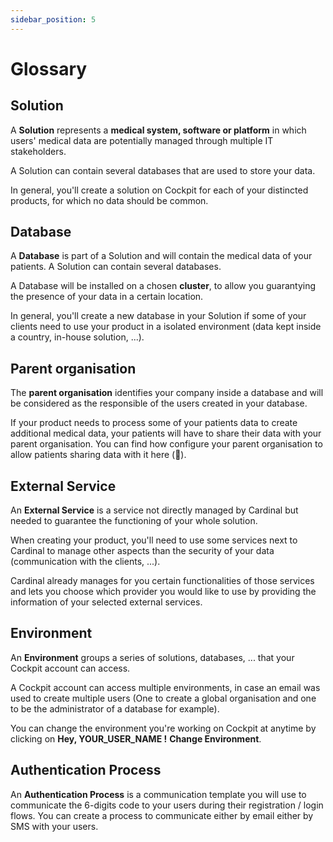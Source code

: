 ```yaml
---
sidebar_position: 5
---
```


# Glossary

## Solution
A **Solution** represents a **medical system, software or platform** in which users' medical data are potentially managed through multiple IT stakeholders. 

A Solution can contain several databases that are used to store your data. 

In general, you'll create a solution on Cockpit for each of your distincted products, for which no data should be common. 

## Database
A **Database** is part of a Solution and will contain the medical data of your patients. A Solution can contain several databases. 

A Database will be installed on a chosen **cluster**, to allow you guarantying the presence of your data in a certain location. 

In general, you'll create a new database in your Solution if some of your clients need to use your product in a isolated environment (data kept inside a country, in-house solution, ...). 

## Parent organisation
The **parent organisation** identifies your company inside a database and will be considered as the responsible of the users created in your database.

If your product needs to process some of your patients data to create additional medical data, your patients will have to share their data with your parent organisation. 
You can find how configure your parent organisation to allow patients sharing data with it here (:construction:). 

## External Service
An **External Service** is a service not directly managed by Cardinal but needed to guarantee the functioning of your whole solution. 

When creating your product, you'll need to use some services next to Cardinal to manage other aspects than the security of your data (communication with the clients, ...). 

Cardinal already manages for you certain functionalities of those services and lets you choose which provider you would like to use by providing the information of your selected external services. 

## Environment
An **Environment** groups a series of solutions, databases, ... that your Cockpit account can access. 

A Cockpit account can access multiple environments, in case an email was used to create multiple users (One to create a global organisation and one to be the administrator of a database for example). 

You can change the environment you're working on Cockpit at anytime by clicking on **Hey, YOUR_USER_NAME !** **Change Environment**. 

## Authentication Process
An **Authentication Process** is a communication template you will use to communicate the 6-digits code to your users during their registration / login flows. You can create a process to communicate either by email either by SMS with your users. 
